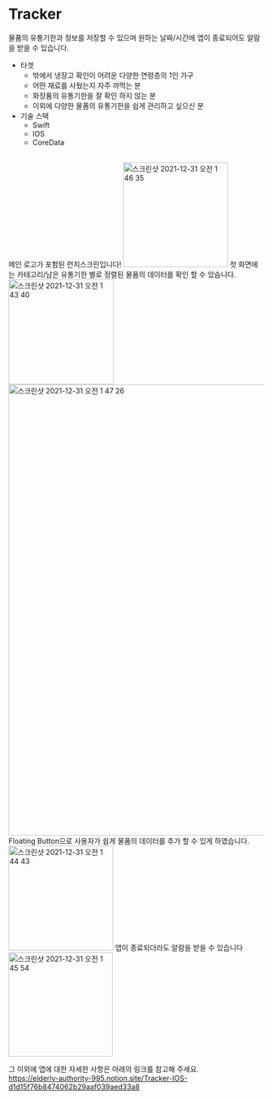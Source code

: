 # Tracker

물품의 유통기한과 정보를 저장할 수 있으며 원하는 날짜/시간에 앱이 종료되어도 알람을 받을 수 있습니다.
- 타겟
  - 밖에서 냉장고 확인이 어려운 다양한 연령층의 1인 가구
  - 어떤 재료를 사뒀는지 자주 까먹는 분
  - 화장품의 유통기한을 잘 확인 하지 않는 분
  - 이외에 다양한 물품의 유통기한을 쉽게 관리하고 싶으신 분
- 기술 스택
  - Swift
  - IOS
  - CoreData  
<br>
메인 로고가 포함된 런치스크린입니다!
<img width="206" alt="스크린샷 2021-12-31 오전 1 46 35" src="https://user-images.githubusercontent.com/55118858/147771642-7b36e240-d110-4d2d-aa1e-3b388a78b372.png">
첫 화면에는 카테고리/남은 유통기한 별로 정렬된 물품의 데이터를 확인 할 수 았슴니다. 
<img width="207" alt="스크린샷 2021-12-31 오전 1 43 40" src="https://user-images.githubusercontent.com/55118858/147771412-bc605442-3434-4d10-be4c-85616d614303.png">
<img width="888" alt="스크린샷 2021-12-31 오전 1 47 26" src="https://user-images.githubusercontent.com/55118858/147771717-23225f61-a893-44da-b9d9-c099f80c65e7.png">
Floating Button으로 사용자가 쉽게 물품의 데이터를 추가 할 수 있게 하였습니다.
<img width="206" alt="스크린샷 2021-12-31 오전 1 44 43" src="https://user-images.githubusercontent.com/55118858/147771500-08568413-2047-4288-89b8-83107f0dc930.png">
앱이 종료되더라도 알람을 받을 수 있습니다
<img width="205" alt="스크린샷 2021-12-31 오전 1 45 54" src="https://user-images.githubusercontent.com/55118858/147771586-67f70c8d-261b-496e-9e6f-7f09d2c8caf5.png">

그 이외에 앱에 대한 자세한 사항은 아래의 링크를 참고해 주세요.<br>
https://elderly-authority-995.notion.site/Tracker-IOS-d1d15f76b8474062b29aaf039aed33a8
